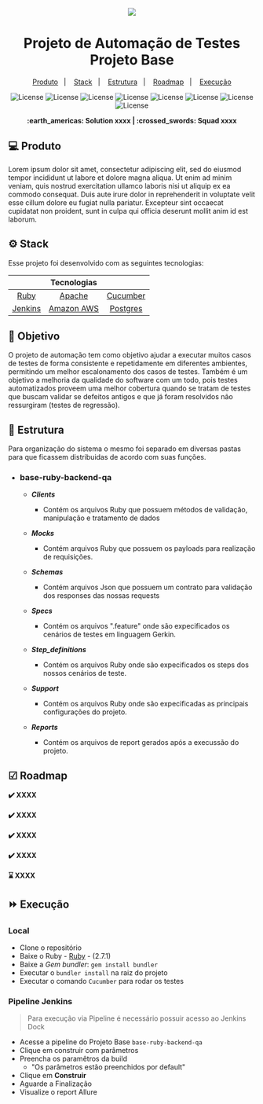 <p align="center">
  <img src="https://capsule-render.vercel.app/api?type=waving&color=0ABAB5&height=260&section=header&text=Dock&fontSize=90&animation=fadeIn&fontAlignY=38&desc=Tech%20your%20business%20free&descAlignY=56&descAlign=50">
  <h1 align="center">Projeto de Automação de Testes Projeto Base</h1>
</p> 

<p align="center">
  <a href="#-produto">Produto</a>&nbsp;&nbsp;&nbsp;|&nbsp;&nbsp;&nbsp;
  <a href="#-stack">Stack</a>&nbsp;&nbsp;&nbsp;|&nbsp;&nbsp;&nbsp;
  <a href="#-estrutura">Estrutura</a>&nbsp;&nbsp;&nbsp;|&nbsp;&nbsp;&nbsp;
  <a href="#-roadmap">Roadmap</a>&nbsp;&nbsp;&nbsp;|&nbsp;&nbsp;&nbsp;
  <a href="#-execução">Execução</a>
</p> 

<p align="center">
  <img alt="License" src="https://img.shields.io/badge/ruby-%23CC342D.svg?style=for-the-badge&logo=ruby&logoColor=white">
  <img alt="License" src="https://img.shields.io/badge/Cucumber-23D96C?style=for-the-badge&logo=Cucumber&logoColor=FFFFFF">
  <img alt="License" src="https://img.shields.io/badge/Apache%20Groovy-4298B8.svg?style=for-the-badge&logo=Apache+Groovy&logoColor=white">
  <img alt="License" src="https://img.shields.io/badge/PostgreSQL-316192?style=for-the-badge&logo=postgresql&logoColor=white">
  <img alt="License" src="https://img.shields.io/badge/Amazon_AWS-232F3E?style=for-the-badge&logo=amazon-aws&logoColor=white">
  <img alt="License" src="https://img.shields.io/badge/Jenkins-D33833?style=for-the-badge&logo=jenkins&logoColor=white">
  <img alt="License" src="https://img.shields.io/badge/Slack-4A154B?style=for-the-badge&logo=slack&logoColor=white">
  <img alt="License" src="https://img.shields.io/badge/GitHub-100000?style=for-the-badge&logo=github&logoColor=white">
</p>

<p align = "center">
<b> :earth_americas: Solution xxxx  | :crossed_swords: Squad xxxx </b>
</p>

## 💻 Produto

<p>Lorem ipsum dolor sit amet, consectetur adipiscing elit, sed do eiusmod tempor incididunt ut labore et dolore magna aliqua. Ut enim ad minim veniam, quis nostrud exercitation ullamco laboris nisi ut aliquip ex ea commodo consequat. Duis aute irure dolor in reprehenderit in voluptate velit esse cillum dolore eu fugiat nulla pariatur. Excepteur sint occaecat cupidatat non proident, sunt in culpa qui officia deserunt mollit anim id est laborum.</p>

## ⚙ Stack

Esse projeto foi desenvolvido com as seguintes tecnologias:

|                                        |        Tecnologias                          |                                          |
| :-------------------:                  | :-------------------:                       |:---------------:                         |
| [Ruby](https://www.ruby-lang.org/pt/)  | [Apache](https://www.apache.org/)           | [Cucumber](https://cucumber.io/)         |
| [Jenkins](https://www.jenkins.io/)     | [Amazon AWS](https://aws.amazon.com/pt/)    | [Postgres](https://www.postgresql.org/)  |        

## 🎯 Objetivo

O projeto de automação tem como objetivo ajudar a executar muitos casos de testes de forma consistente e repetidamente
em diferentes ambientes, permitindo um melhor escalonamento dos casos de testes. Também é um objetivo a melhoria da
qualidade do software com um todo, pois testes automatizados proveem uma melhor cobertura quando se tratam de testes que
buscam validar se defeitos antigos e que já foram resolvidos não ressurgiram (testes de regressão).

## 🌌 Estrutura

Para organização do sistema o mesmo foi separado em diversas pastas para que ficassem distribuidas de acordo com suas
funções.

- ### **base-ruby-backend-qa**
    - ***Clients***
        - Contém os arquivos Ruby que possuem métodos de validação, manipulação e tratamento de dados

    - ***Mocks***
        - Contém arquivos Ruby que possuem os payloads para realização de requisições.

    - ***Schemas***
        - Contém arquivos Json que possuem um contrato para validação dos responses das nossas requests

    - ***Specs***
        - Contém os arquivos ".feature" onde são expecificados os cenários de testes em linguagem Gerkin.

    - ***Step_definitions***
        - Contém os arquivos Ruby onde são expecificados os steps dos nossos cenários de teste.

    - ***Support***
        - Contém os arquivos Ruby onde são expecificadas as principais configurações do projeto.
    - ***Reports***
        - Contém os arquivos de report gerados após a execussão do projeto.

## ☑ Roadmap

**:heavy_check_mark: XXXX </br></br>
:heavy_check_mark: XXXX </br></br>
:heavy_check_mark: XXXX </br></br>
:heavy_check_mark: XXXX </br></br>
:hourglass: XXXX**

## ⏩ Execução

### Local

- Clone o repositório
- Baixe o Ruby - [Ruby](https://www.ruby-lang.org/pt/) - (2.7.1)
- Baixe a *Gem bundler*: ```gem install bundler```
- Executar o ```bundler install``` na raiz do projeto
- Executar o comando ```Cucumber``` para rodar os testes

### Pipeline Jenkins

> Para execução via Pipeline é necessário possuir acesso ao Jenkins Dock

- Acesse a pipeline do Projeto Base ```base-ruby-backend-qa```
- Clique em construir com parâmetros
- Preencha os paramêtros da build
    - "Os parâmetros estão preenchidos por default"
- Clique em **Construir**
- Aguarde a Finalização
- Visualize o report Allure
